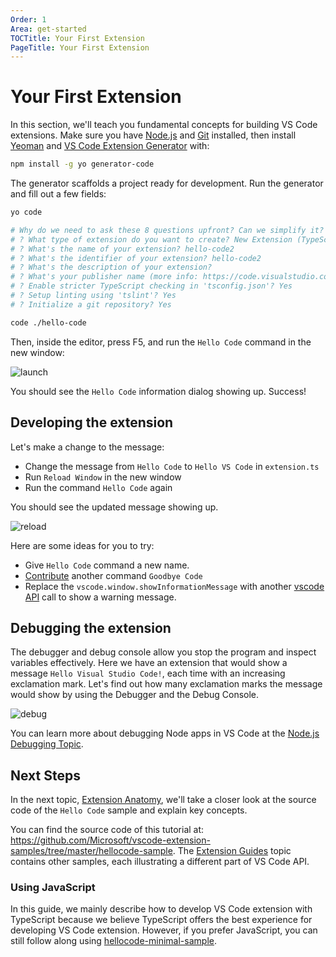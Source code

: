 ```yaml
---
Order: 1
Area: get-started
TOCTitle: Your First Extension
PageTitle: Your First Extension
---
```


# Your First Extension

In this section, we'll teach you fundamental concepts for building VS Code extensions. Make sure you have [Node.js](https://nodejs.org/en/) and [Git](https://git-scm.com/) installed, then install [Yeoman](http://yeoman.io/) and [VS Code Extension Generator](https://www.npmjs.com/package/generator-code) with:

```bash
npm install -g yo generator-code
```

The generator scaffolds a project ready for development. Run the generator and fill out a few fields:

```bash
yo code

# Why do we need to ask these 8 questions upfront? Can we simplify it?
# ? What type of extension do you want to create? New Extension (TypeScript)
# ? What's the name of your extension? hello-code2
# ? What's the identifier of your extension? hello-code2
# ? What's the description of your extension?
# ? What's your publisher name (more info: https://code.visualstudio.com/docs/tools/vscecli#_publishing-extensions)? pine
# ? Enable stricter TypeScript checking in 'tsconfig.json'? Yes
# ? Setup linting using 'tslint'? Yes
# ? Initialize a git repository? Yes

code ./hello-code
```

Then, inside the editor, press F5, and run the `Hello Code` command in the new window:

![launch](./images/your-first-extension/launch.gif)

You should see the `Hello Code` information dialog showing up. Success!

## Developing the extension

Let's make a change to the message:

- Change the message from `Hello Code` to `Hello VS Code` in `extension.ts`
- Run `Reload Window` in the new window
- Run the command `Hello Code` again

You should see the updated message showing up.

![reload](./images/your-first-extension/reload.gif)

Here are some ideas for you to try:

- Give `Hello Code` command a new name.
- [Contribute](/api/references/contribution-points) another command `Goodbye Code`
- Replace the `vscode.window.showInformationMessage` with another [vscode API](/api/references/vscode-api) call to show a warning message.

## Debugging the extension

The debugger and debug console allow you stop the program and inspect variables effectively. Here we have an extension that would show a message `Hello Visual Studio Code!`, each time with an increasing exclamation mark. Let's find out how many exclamation marks the message would show by using the Debugger and the Debug Console.

![debug](./images/tools-of-the-trade/debug.gif)

You can learn more about debugging Node apps in VS Code at the [Node.js Debugging Topic](/docs/nodejs/nodejs-debugging).

## Next Steps

In the next topic, [Extension Anatomy](/api/get-started/extension-anatomy), we'll take a closer look at the source code of the `Hello Code` sample and explain key concepts.

You can find the source code of this tutorial at: https://github.com/Microsoft/vscode-extension-samples/tree/master/hellocode-sample. The [Extension Guides](/api/extension-guides/overview) topic contains other samples, each illustrating a different part of VS Code API.

### Using JavaScript

In this guide, we mainly describe how to develop VS Code extension with TypeScript because we believe TypeScript offers the best experience for developing VS Code extension. However, if you prefer JavaScript, you can still follow along using [hellocode-minimal-sample](https://github.com/Microsoft/vscode-extension-samples/tree/master/hellocode-minimal-sample).